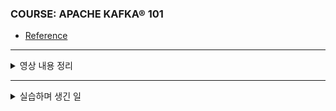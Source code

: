 ### COURSE: APACHE KAFKA® 101

- [Reference](https://developer.confluent.io/learn-kafka/apache-kafka/events/?_ga=2.90235475.850282464.1681944803-1299099104.1681944803&_gac=1.123057273.1681993505.Cj0KCQjwxYOiBhC9ARIsANiEIfYpADoV3EZJ0jMrp9lVx7LgVqqQRoU-w1UiXdBeM0Neu_SLMC7Av4AaAgowEALw_wcB)

--- 

<details>
   <summary> 영상 내용 정리 </summary>

### Apache Kafka 란?

- 대규모로 데이터를 수집, 처리, 저장 및 통합하는 이벤트 스트리밍 플랫폼
- distributed logging, stream processing, data integration, pub/sub messaging 등 다양하게 사용

- **이벤트 스트리밍 플랫폼**이란?
    - Event란?
        - 소프트웨어나 애플리케이션에서 확인되거나 기록된 모든 유형의 행동, 사건 또는 변경 사항
        - 예를 들어, 결제, 웹사이트 클릭 또는 온도 측정 같은 일이 발생한 것
        - 다른 활동을 트리거하는 데 사용될 수 있는 알림 요소와 상태의 조합
        - 상태는 일반적으로 상당히 작으며, 메가바이트 미만이고, JSON이나 Apache Avro 또는 프로토콜 버퍼로 직렬화된 객체와 같이 구조화된 형식으로 표시됌
    - Kafka와 Event - key/value pair
        - 카프카는 분산 커밋 로그의 추상화에 기반한다. 로그를 파티션으로 나눔으로써 카프카는 시스템을 확장할 수 있다. ← 따라서 카프카는 이벤트를 key/value 쌍으로 모델링한다.
        - 내부적으로 key와 value는 바이트의 연속이지만 외부적으로는 선택한 프로그래밍 언어에서 구조화된 객체로 표현된다.
        - 카프카에서 language types과 내부 바이트 간의 변환을 직렬화, 역직렬화라고 부름
            - 형식은 보통 JSON, JSON schema, Avro, Protobuf가 있다.
        - value는 일반적으로 애플리케이션 도메인 객체의 직렬화된 표현이거나 센서 출력 같이 raw message input의 형식이다.
        
        - key 역시 복잡한 도메인 객체일 수 있지만, 대게 문자열이나 정수와 같이 primitive type이다. 카프카 이벤트의 키 부분은 RDB의 행의 기본키처럼 이벤트의 고유 식별자일 필요는 없다. 대신 시스템 내의 어떤 엔티티, 사용자, 주문 또는 특정 연결된 장치와 같은 식별자일 가능성이 높다.
        - 나중에 카프카가 parallelization and data locality를 다룰 때 key가 중요한 역할을 하는 걸 확인할 수 있을 것!

</details>

--- 

<details>
   <summary>실습하며 생긴 일</summary>

1. 컨플루언트 Kafka 가입 -> promo로 KAFKA101 하니까 크레딧 더 줌
2. topic 생성하고 pub
   
      <img width="1523" alt="image" src="https://user-images.githubusercontent.com/84627144/233657122-aa81b497-8d03-4f00-9bba-9d7a1db7bc56.png">

3. Confluent CLI 설치
  
    ```bash
    $ curl -sL --http1.1 https://cnfl.io/cli | sh -s -- latest
    ```
    
4. CLI 접속해 로그인 
  
  - CLI guide에선 `confluent login --save` 하면 바로 실행되던데 제대로 안 됌
  - 일단 아래처럼 환경 변수 설정함
     ```bash
     $ export PATH=$PATH:/Users/seo/bin
     ```
  -  그리고 `confluent login --save` 다시 했는데, 아래 에러 발생
     ```bash
     Error: unable to open web browser for authorization: exec: "open": executable file not found in $PATH
     ```
    
  - confluent CLI가 설치된 거 찾아서 클릭했더니 뭔가 혼자 돌아감
     
      <img width="627" alt="image" src="https://user-images.githubusercontent.com/84627144/233817913-3cceaf76-6979-4398-9b87-987e4e439412.png">

  - 그리고 난 뒤에 `confluent login --save` 하니까 정상 로그인 화면 나옴
      
      <img width="794" alt="image" src="https://user-images.githubusercontent.com/84627144/233817923-3925938b-5882-41f7-b376-fa3523b36627.png">
   

</details>

